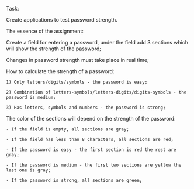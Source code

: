 Task:

Create applications to test password strength.

The essence of the assignment:

Create a field for entering a password, under the field add 3 sections which will show the strength of the password;

Changes in password strength must take place in real time;

How to calculate the strength of a password:

    1) Only letters/digits/symbols - the password is easy;

    2) Combination of letters-symbols/letters-digits/digits-symbols - the password is medium;

    3) Has letters, symbols and numbers - the password is strong;

The color of the sections will depend on the strength of the password:

    - If the field is empty, all sections are gray;

    - If the field has less than 8 characters, all sections are red;

    - If the password is easy - the first section is red the rest are gray;

    - If the password is medium - the first two sections are yellow the last one is gray;

    - If the password is strong, all sections are green;
